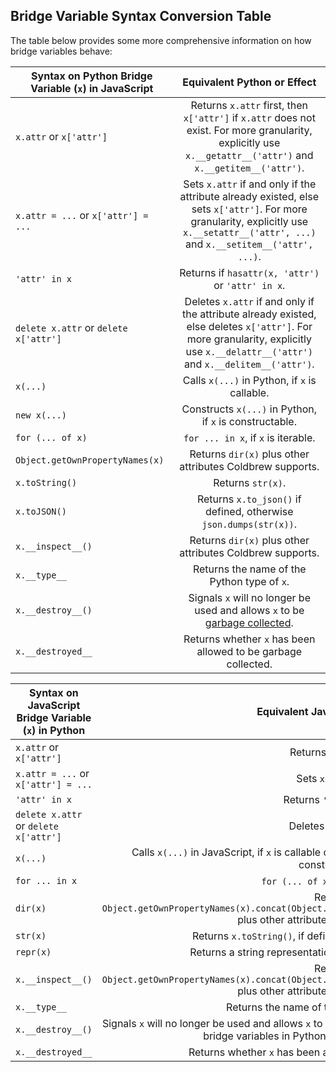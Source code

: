 ## Bridge Variable Syntax Conversion Table

The table below provides some more comprehensive information on how bridge variables behave:

| Syntax on Python Bridge Variable (`x`) in JavaScript | Equivalent Python or Effect                                                                                                                                                            |
| ---                                                  | :-----:                                                                                                                                                                                |
| `x.attr` or `x['attr']`                              | Returns `x.attr` first, then `x['attr']` if `x.attr` does not exist. For more granularity, explicitly use `x.__getattr__('attr')` and `x.__getitem__('attr')`.                         |
| `x.attr = ...` or `x['attr'] = ...`                  | Sets `x.attr` if and only if the attribute already existed, else sets `x['attr']`. For more granularity, explicitly use `x.__setattr__('attr', ...)` and `x.__setitem__('attr', ...)`. |
| `'attr' in x`                                        | Returns if `hasattr(x, 'attr')` or `'attr' in x`.                                                                                                                                      |
| `delete x.attr` or `delete x['attr']`                | Deletes `x.attr` if and only if the attribute already existed, else deletes `x['attr']`. For more granularity, explicitly use `x.__delattr__('attr')` and `x.__delitem__('attr')`.     |
| `x(...)`                                             | Calls `x(...)` in Python, if `x` is callable.                                                                                                                                          |
| `new x(...)`                                         | Constructs `x(...)` in Python, if `x` is constructable.                                                                                                                                |
| `for (... of x)`                                     | `for ... in x`, if `x` is iterable.                                                                                                                                                    |
| `Object.getOwnPropertyNames(x)`                      | Returns `dir(x)` plus other attributes Coldbrew supports.                                                                                                                              |
| `x.toString()`                                       | Returns `str(x)`.                                                                                                                                                                      |
| `x.toJSON()`                                         | Returns `x.to_json()` if defined, otherwise `json.dumps(str(x))`.                                                                                                                      |
| `x.__inspect__()`                                    | Returns `dir(x)` plus other attributes Coldbrew supports.                                                                                                                              |
| `x.__type__`                                         | Returns the name of the Python type of `x`.                                                                                                                                            |
| `x.__destroy__()`                                    | Signals `x` will no longer be used and allows `x` to be [garbage collected](README.md#bridge-variable-garbage-collection).                                                             |
| `x.__destroyed__`                                    | Returns whether `x` has been allowed to be garbage collected.                                                                                                                          |


| Syntax on JavaScript Bridge Variable (`x`) in Python | Equivalent JavaScript or Effect                                                                                                                                                                                                                                |
| ---                                                  | :-----:                                                                                                                                                                                                                                                        |
| `x.attr` or `x['attr']`                              | Returns`x['attr']`.                                                                                                                                                                                                                                            |
| `x.attr = ...` or `x['attr'] = ...`                  | Sets `x['attr']`.                                                                                                                                                                                                                                              |
| `'attr' in x`                                        | Returns `'attr' in x`.                                                                                                                                                                                                                                         |
| `delete x.attr` or `delete x['attr']`                | Deletes `x['attr']`.                                                                                                                                                                                                                                           |
| `x(...)`                                             | Calls `x(...)` in JavaScript, if `x` is callable or constructs `new x(...)` in JavaScript, if `x` is constructable.                                                                                                                                            |
| `for ... in x`                                       | `for (... of x)`, if `x` is iterable.                                                                                                                                                                                                                          |
| `dir(x)`                                             | Returns `Object.getOwnPropertyNames(x).concat(Object.getOwnPropertyNames(Object.getPrototypeOf(x)))` plus other attributes Coldbrew supports.                                                                                                                  |
| `str(x)`                                             | Returns `x.toString()`, if defined, otherwise returns `repr(x)`.                                                                                                                                                                                               |
| `repr(x)`                                            | Returns a string representation of `x` for debugging purposes.                                                                                                                                                                                                 |
| `x.__inspect__()`                                    | Returns `Object.getOwnPropertyNames(x).concat(Object.getOwnPropertyNames(Object.getPrototypeOf(x)))` plus other attributes Coldbrew supports.                                                                                                                  |
| `x.__type__`                                         | Returns the name of the JavaScript type of `x`.                                                                                                                                                                                                                |
| `x.__destroy__()`                                    | Signals `x` will no longer be used and allows `x` to be [garbage collected](README.md#bridge-variable-garbage-collection). (unnecessary to use this for bridge variables in Python, [GC automatically happens](README.md#bridge-variable-garbage-collection)!) |
| `x.__destroyed__`                                    | Returns whether `x` has been allowed to be garbage collected.                                                                                                                                                                                                  |
  